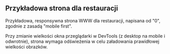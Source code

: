 ## Przykładowa strona dla restauracji

Przykładowa, responsywna strona WWW dla restauracji, napisana od "0", zgodnie z zasadą "mobile first". 

Przy zmianie wielkości okna przeglądarki w DevTools (z desktop na mobile i odwrotnie), strona wymaga odświeżenia w celu załadowania prawidłowej wielkości obrazków.